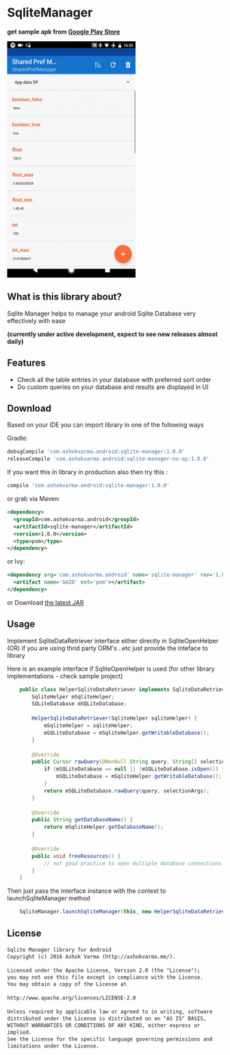 # SqliteManager

**get sample apk from [Google Play Store][googlePlayStoreLink]**

<img src="https://raw.githubusercontent.com/Ashok-Varma/SharedPrefManager/master/sharedpref_320_5_compressed.gif" width="300" height="550" />

## What is this library about?

Sqlite Manager helps to manage your android Sqlite Database very effectively with ease

**(currently under active development, expect to see new releases almost daily)**

## Features

* Check all the table entries in your database with preferred sort order
* Do custom queries on your database and results are displayed in UI

## Download

Based on your IDE you can import library in one of the following ways

Gradle:
```groovy
debugCompile 'com.ashokvarma.android:sqlite-manager:1.0.0'
releaseCompile 'com.ashokvarma.android:sqlite-manager-no-op:1.0.0'
```
If you want this in library in production also then try this : 
```groovy
compile 'com.ashokvarma.android:sqlite-manager:1.0.0'
```


or grab via Maven:
```xml
<dependency>
  <groupId>com.ashokvarma.android</groupId>
  <artifactId>sqlite-manager</artifactId>
  <version>1.0.0</version>
  <type>pom</type>
</dependency>
```

or Ivy:
```xml
<dependency org='com.ashokvarma.android' name='sqlite-manager' rev='1.0.0'>
  <artifact name='$AID' ext='pom'></artifact>
</dependency>
```

or Download [the latest JAR][mavenAarDownload]


## Usage

Implement SqliteDataRetriever interface either directly in SqliteOpenHelper (OR) if you are using thrid party ORM's ..etc just provide the inteface to library

Here is an example interface if SqliteOpenHelper is used (for other library implementations - check sample project)
```java
    public class HelperSqliteDataRetriever implements SqliteDataRetriever {
        SqliteHelper mSqliteHelper;
        SQLiteDatabase mSQLiteDatabase;

        HelperSqliteDataRetriever(SqliteHelper sqliteHelper) {
            mSqliteHelper = sqliteHelper;
            mSQLiteDatabase = mSqliteHelper.getWritableDatabase();
        }

        @Override
        public Cursor rawQuery(@NonNull String query, String[] selectionArgs) {
            if (mSQLiteDatabase == null || !mSQLiteDatabase.isOpen()) {
                mSQLiteDatabase = mSqliteHelper.getWritableDatabase();
            }
            return mSQLiteDatabase.rawQuery(query, selectionArgs);
        }

        @Override
        public String getDatabaseName() {
            return mSqliteHelper.getDatabaseName();
        }

        @Override
        public void freeResources() {
            // not good practice to open multiple database connections and close every time
        }
    }
```

Then just pass the interface instance with the context to launchSqliteManager method

```java
    SqliteManager.launchSqliteManager(this, new HelperSqliteDataRetriever(sqliteHelper));
```

## License

```
Sqlite Manager library for Android
Copyright (c) 2016 Ashok Varma (http://ashokvarma.me/).

Licensed under the Apache License, Version 2.0 (the "License");
you may not use this file except in compliance with the License.
You may obtain a copy of the License at

http://www.apache.org/licenses/LICENSE-2.0

Unless required by applicable law or agreed to in writing, software
distributed under the License is distributed on an "AS IS" BASIS,
WITHOUT WARRANTIES OR CONDITIONS OF ANY KIND, either express or implied.
See the License for the specific language governing permissions and
limitations under the License.
```
[mavenAarDownload]: https://repo1.maven.org/maven2/com/ashokvarma/android/sqlite-manager/1.0.0/sqlite-manager-1.0.0.aar
[googlePlayStoreLink]: https://play.google.com/store/apps/details?id=com.ashokvarma.sqlitemanager.sample
